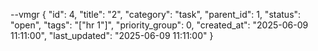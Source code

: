 --vmgr
{
  "id": 4,
  "title": "2",
  "category": "task",
  "parent_id": 1,
  "status": "open",
  "tags": "[\"hr 1\"]",
  "priority_group": 0,
  "created_at": "2025-06-09 11:11:00",
  "last_updated": "2025-06-09 11:11:00"
}

